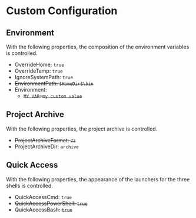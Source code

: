 ﻿# Custom Configuration

## Environment

With the following properties, the composition of the environment variables is controlled.

* OverrideHome: `true`
* OverrideTemp: `true`
* IgnoreSystemPath: `true`
* ~~EnvironmentPath: `$HomeDir$\bin`~~
* Environment:
    + ~~`MY_VAR`: `my custom value`~~

## Project Archive

With the following properties, the project archive is controlled.

* ~~ProjectArchiveFormat: `7z`~~
* ProjectArchiveDir: `archive`

## Quick Access

With the following properties, the appearance of the launchers for the three shells is controlled.

* QuickAccessCmd: `true`
* ~~QuickAccessPowerShell: `true`~~
* ~~QuickAccessBash: `true`~~
